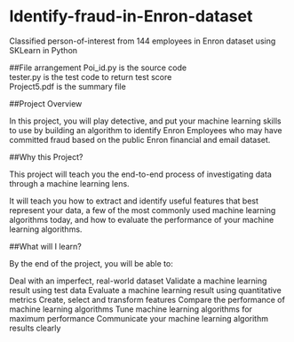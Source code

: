 # Identify-fraud-in-Enron-dataset
Classified person-of-interest from 144 employees in Enron dataset using SKLearn in Python 

##File arrangement 
Poi_id.py is the source code <br>
tester.py is the test code to return test score <br>
Project5.pdf is the summary file <br>

##Project Overview

In this project, you will play detective, and put your machine learning skills to use by building an algorithm to identify Enron Employees who may have committed fraud based on the public Enron financial and email dataset.


##Why this Project?

This project will teach you the end-to-end process of investigating data through a machine learning lens.

It will teach you how to extract and identify useful features that best represent your data, a few of the most commonly used machine learning algorithms today, and how to evaluate the performance of your machine learning algorithms.

##What will I learn?

By the end of the project, you will be able to:

Deal with an imperfect, real-world dataset
Validate a machine learning result using test data
Evaluate a machine learning result using quantitative metrics
Create, select and transform features
Compare the performance of machine learning algorithms
Tune machine learning algorithms for maximum performance
Communicate your machine learning algorithm results clearly


